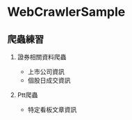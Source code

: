 # WebCrawlerSample
## 爬蟲練習
1. 證券相關資料爬蟲  
   * 上市公司資訊  
   * 個股日成交資訊  
  
1. Ptt爬蟲  
   * 特定看板文章資訊  
